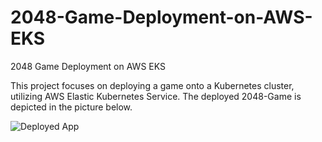 # 2048-Game-Deployment-on-AWS-EKS
2048 Game Deployment on AWS EKS

This project focuses on deploying a game onto a Kubernetes cluster, utilizing AWS Elastic Kubernetes Service. 
The deployed 2048-Game is depicted in the picture below.

![Deployed App](https://github.com/abrarpasha24/2048-Game-Deployment-on-AWS-EKS/assets/30976576/f9ac35d2-4aca-4b7c-82d2-57b31d98a46d)
